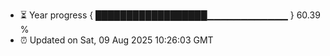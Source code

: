 - ⏳ Year progress { ██████████████████▁▁▁▁▁▁▁▁▁▁▁▁ } 60.39 %
- ⏰ Updated on Sat, 09 Aug 2025 10:26:03 GMT

